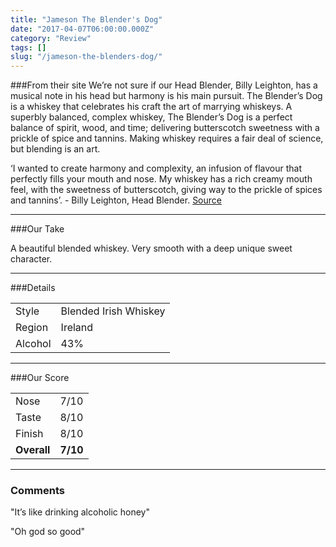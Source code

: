```yaml
---
title: "Jameson The Blender's Dog"
date: "2017-04-07T06:00:00.000Z"
category: "Review"
tags: []
slug: "/jameson-the-blenders-dog/"
---
```

###From their site
We’re not sure if our Head Blender, Billy Leighton, has a musical note in his head but harmony is his main pursuit. The Blender’s Dog is a whiskey that celebrates his craft the art of marrying whiskeys. A superbly balanced, complex whiskey, The Blender’s Dog is a perfect balance of spirit, wood, and time; delivering butterscotch sweetness with a prickle of spice and tannins. Making whiskey requires a fair deal of science, but blending is an art.

‘I wanted to create harmony and complexity, an infusion of flavour that perfectly fills your mouth and nose. My whiskey has a rich creamy mouth feel, with the sweetness of butterscotch, giving way to the prickle of spices and tannins’. - Billy Leighton, Head Blender.
[Source](https://www.jamesonwhiskey.com/au/ourwhiskeys/Blenders-Dog)

---

###Our Take

A beautiful blended whiskey. 
Very smooth with a deep unique sweet character.

---

###Details
<table>  
<tr>  
<td class="grey">Style</td><td>Blended Irish Whiskey</td>  
</tr>  
<tr>  
<td class="grey">Region</td><td>Ireland</td>  
</tr>  
<tr>  
<td class="grey">Alcohol</td><td>43%</td>  
</tr>  
</table>


---

###Our Score
<table class="score-table">  
<tr>  
<td class="grey">Nose</td><td>7/10</td>  
</tr>  
<tr>  
<td class="grey">Taste</td><td>8/10</td>  
</tr>  
<tr>  
<td class="grey">Finish</td><td>8/10</td>  
</tr>  
<tr>  
<td class="grey"><strong>Overall</strong></td><td><strong>7/10</strong></td>  
</tr>  
</table>

---

### Comments
"It’s like drinking alcoholic honey"

"Oh god so good"


    
